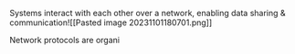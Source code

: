 Systems interact with each other over a network, enabling data sharing & communication![[Pasted image 20231101180701.png]]

Network protocols are organi